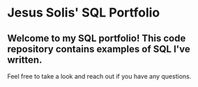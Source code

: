 # Jesus Solis' SQL Portfolio

## Welcome to my SQL portfolio! This code repository contains examples of SQL I've written.
Feel free to take a look and reach out if you have any questions.
